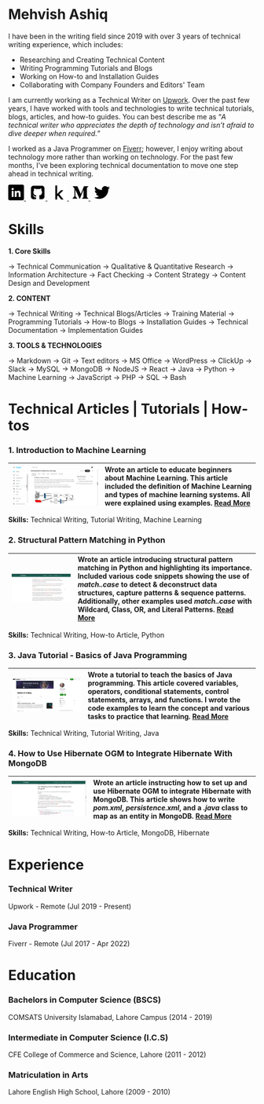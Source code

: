 # Mehvish Ashiq

I have been in the writing field since 2019 with over 3 years of technical writing experience, which includes:

- Researching and Creating Technical Content
- Writing Programming Tutorials and Blogs
- Working on How-to and Installation Guides
- Collaborating with Company Founders and Editors' Team

I am currently working as a Technical Writer on [Upwork](https://www.upwork.com/freelancers/~01e8bb3756b134bb9b). Over the past few years, I have worked with tools and technologies to write technical tutorials, blogs, articles, and how-to guides. You can best describe me as “*A technical writer who appreciates the depth of technology and isn’t afraid to dive deeper when required.*”

I worked as a Java Programmer on [Fiverr](https://www.fiverr.com/); however, I enjoy writing about technology more rather than working on technology. For the past few months, I've been exploring technical documentation to move one step ahead in technical writing.

<div id="badges">
  <a href="https://www.linkedin.com/in/mehvishashiq">
    <img src="Images/LinkedIn.png" alt="LinkedIn Badge"/>
  </a>
  &nbsp;
  <a href="https://www.github.com/mehvishashiq">
    <img src="Images/Github.png" alt="Github Badge"/>
  </a>
  &nbsp;
  <a href="https://www.kaggle.com/mehvishashiq">
    <img src="Images/Kaggle.png" alt="Kaggle Badge"/>
  </a>
  &nbsp;
  <a href="https://mehvishashiq.medium.com/">
    <img src="Images/Medium.png" alt="Medium Badge"/>
  </a>
  &nbsp;
  <a href="https://www.x.com/mehvishashiq">
    <img src="Images/Twitter.png" alt="X/Twitter Badge"/>
  </a>
</div>

# Skills

**1. Core Skills**

→ Technical Communication → Qualitative & Quantitative Research → Information Architecture → Fact Checking → Content Strategy → Content Design and Development

**2. CONTENT**

→ Technical Writing → Technical Blogs/Articles → Training Material → Programming Tutorials → How-to Blogs → Installation Guides → Technical Documentation → Implementation Guides

**3. TOOLS & TECHNOLOGIES**

→ Markdown → Git → Text editors → MS Office → WordPress → ClickUp → Slack → MySQL → MongoDB → NodeJS → React → Java → Python → Machine Learning → JavaScript → PHP → SQL → Bash

# Technical Articles | Tutorials | How-tos

### 1. Introduction to Machine Learning

| ![introduction-to-machine-learning](/Images/introduction-to-machine-learning.png) | Wrote an article to educate beginners about Machine Learning. This article included the definition of Machine Learning and types of machine learning systems. All were explained using examples. [Read More](https://www.kaggle.com/code/mehvishashiq/introduction-to-machine-learning) |
| :----------------------------------------------------------: | :----------------------------------------------------------- |

**Skills:** Technical Writing, Tutorial Writing, Machine Learning

### 2. Structural Pattern Matching in Python

| ![structural-pattern-matching-in-python](/Images/structural-pattern-matching-in-python.png) | Wrote an article introducing structural pattern matching in Python and highlighting its importance. Included various code snippets showing the use of *match..case* to detect & deconstruct data structures, capture patterns & sequence patterns. Additionally, other examples used *match..case* with Wildcard, Class, OR, and Literal Patterns. [Read More](https://www.delftstack.com/howto/python/structural-pattern-matching-in-python/) |
| :----------------------------------------------------------: | :----------------------------------------------------------- |

**Skills:** Technical Writing, How-to Article, Python

### 3. Java Tutorial - Basics of Java Programming

| ![basics-of-java-programming](/Images/basics-of-java-programming.png) | Wrote a tutorial to teach the basics of Java programming. This article covered variables, operators, conditional statements, control statements, arrays, and functions. I wrote the code examples to learn the concept and various tasks to practice that learning. [Read More](https://mehvishashiq.medium.com/basics-of-java-programming-part-1-227ca888e73f) |
| :----------------------------------------------------------: | :----------------------------------------------------------- |

**Skills:** Technical Writing, Tutorial Writing, Java

### 4. How to Use Hibernate OGM to Integrate Hibernate With MongoDB

| ![how-to-use-hibernate-ogm-to-integrate-hibernate-with-mongodb](/Images/how-to-use-hibernate-ogm-to-integrate-hibernate-with-mongodb.png) | Wrote an article instructing how to set up and use Hibernate OGM to integrate Hibernate with MongoDB. This article shows how to write *pom.xml*, *persistence.xml*, and a *.java* class to map as an entity in MongoDB. [Read More](https://www.delftstack.com/howto/mongodb/use-hibernate-ogm-to-integrate-hibernate-with-mongodb/) |
| :----------------------------------------------------------: | :----------------------------------------------------------- |

**Skills:** Technical Writing, How-to Article, MongoDB, Hibernate


# Experience

### Technical Writer
Upwork - Remote  (Jul 2019 - Present) 

### Java Programmer
Fiverr - Remote  (Jul 2017 - Apr 2022)    

# Education

### Bachelors in Computer Science (BSCS)
COMSATS University Islamabad, Lahore Campus  (2014 - 2019)

### Intermediate in Computer Science (I.C.S)
CFE College of Commerce and Science, Lahore  (2011 - 2012)

### Matriculation in Arts
Lahore English High School, Lahore  (2009 - 2010)



